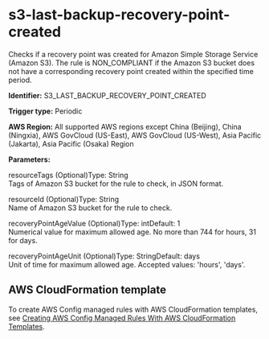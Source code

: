 # s3\-last\-backup\-recovery\-point\-created<a name="s3-last-backup-recovery-point-created"></a>

Checks if a recovery point was created for Amazon Simple Storage Service \(Amazon S3\)\. The rule is NON\_COMPLIANT if the Amazon S3 bucket does not have a corresponding recovery point created within the specified time period\. 

**Identifier:** S3\_LAST\_BACKUP\_RECOVERY\_POINT\_CREATED

**Trigger type:** Periodic

**AWS Region:** All supported AWS regions except China \(Beijing\), China \(Ningxia\), AWS GovCloud \(US\-East\), AWS GovCloud \(US\-West\), Asia Pacific \(Jakarta\), Asia Pacific \(Osaka\) Region

**Parameters:**

resourceTags \(Optional\)Type: String  
Tags of Amazon S3 bucket for the rule to check, in JSON format\.

resourceId \(Optional\)Type: String  
Name of Amazon S3 bucket for the rule to check\.

recoveryPointAgeValue \(Optional\)Type: intDefault: 1  
Numerical value for maximum allowed age\. No more than 744 for hours, 31 for days\.

recoveryPointAgeUnit \(Optional\)Type: StringDefault: days  
Unit of time for maximum allowed age\. Accepted values: 'hours', 'days'\.

## AWS CloudFormation template<a name="w79aac11c32c17b9d507c15"></a>

To create AWS Config managed rules with AWS CloudFormation templates, see [Creating AWS Config Managed Rules With AWS CloudFormation Templates](aws-config-managed-rules-cloudformation-templates.md)\.
